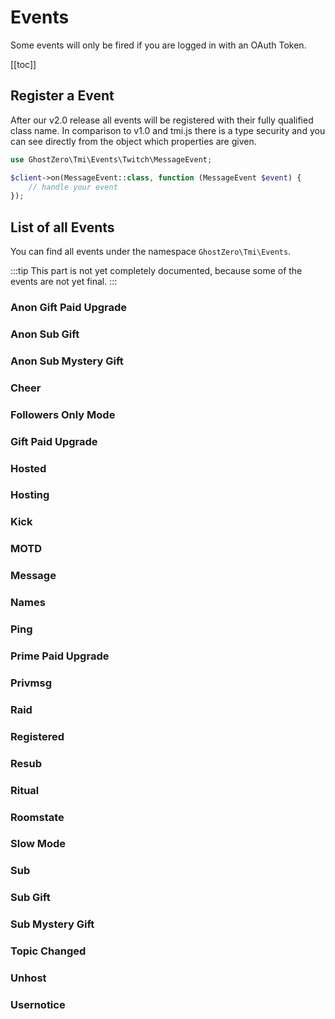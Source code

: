 # Events

Some events will only be fired if you are logged in with an OAuth Token.

[[toc]]

## Register a Event

After our v2.0 release all events will be registered with their fully qualified class name. In comparison to v1.0 and tmi.js there is a type security and you can see directly from the object which properties are given.

```php
use GhostZero\Tmi\Events\Twitch\MessageEvent;

$client->on(MessageEvent::class, function (MessageEvent $event) {
    // handle your event
});
``` 

## List of all Events

You can find all events under the namespace `GhostZero\Tmi\Events`.

:::tip
This part is not yet completely documented, because some of the events are not yet final.
:::

### Anon Gift Paid Upgrade

### Anon Sub Gift

### Anon Sub Mystery Gift

### Cheer

### Followers Only Mode

### Gift Paid Upgrade

### Hosted

### Hosting

### Kick

### MOTD

### Message

### Names

### Ping

### Prime Paid Upgrade

### Privmsg

### Raid

### Registered

### Resub

### Ritual

### Roomstate

### Slow Mode

### Sub

### Sub Gift

### Sub Mystery Gift

### Topic Changed

### Unhost

### Usernotice
